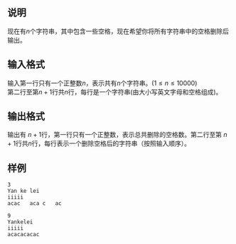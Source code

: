 <h2>说明</h2>

现在有$n$个字符串，其中包含一些空格，现在希望你将所有字符串中的空格删除后输出。
<h2>输入格式</h2>

输入第一行只有一个正整数$n$，表示共有$n$个字符串。($1≤n≤10000$)<br>第二行至第$n+1$行共$n$行，每行是一个字符串(由大小写英文字母和空格组成)。

<h2>输出格式</h2>

输出有 $n+1$行，第一行只有一个正整数，表示总共删除的空格数。第二行至第 $n+1$行共$n$行，每行表示一个删除空格后的字符串（按照输入顺序）。

<h2>样例</h2>
<pre><code class="language-input1">3
Yan ke lei
iiiii
acac   aca c   ac</code></pre><pre><code class="language-output1">9
Yankelei
iiiii
acacacacac</code></pre>
